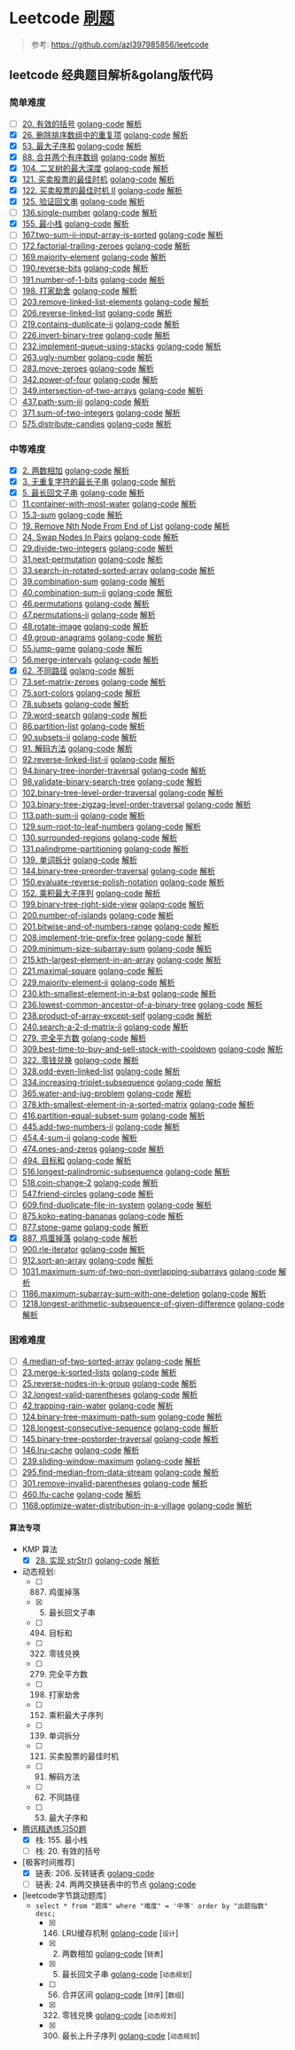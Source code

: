 # Leetcode [刷题](https://leetcode-cn.com)
> 参考: https://github.com/azl397985856/leetcode

## leetcode 经典题目解析&golang版代码

### 简单难度
- [ ] [20. 有效的括号](https://leetcode-cn.com/problems/valid-parentheses/) [golang-code](./20-valid-parentheses.go) [解析](https://github.com/azl397985856/leetcode/blob/master/problems/20.validParentheses.md)
- [x] [26. 删除排序数组中的重复项](https://leetcode-cn.com/problems/remove-duplicates-from-sorted-array/) [golang-code](./26-remove-duplicates-from-sorted-array.go) [解析](https://github.com/azl397985856/leetcode/blob/master/problems/26.remove-duplicates-from-sorted-array.md)
- [x] [53. 最大子序和](https://leetcode-cn.com/problems/maximum-subarray/) [golang-code](./53-maximum-subarray.go) [解析](https://github.com/azl397985856/leetcode/blob/master/problems/53.maximum-sum-subarray-cn.md)
- [x] [88. 合并两个有序数组](https://leetcode-cn.com/problems/merge-sorted-array/) [golang-code](./88-merge-sorted-array.go) [解析](https://github.com/azl397985856/leetcode/blob/master/problems/88.merge-sorted-array.md)
- [x] [104. 二叉树的最大深度](https://leetcode-cn.com/problems/maximum-depth-of-binary-tree/) [golang-code](./104-maximum-depth-of-binary-tree.go) [解析](https://github.com/azl397985856/leetcode/blob/master/problems/104.maximum-depth-of-binary-tree.md)
- [x] [121. 买卖股票的最佳时机](https://leetcode-cn.com/problems/best-time-to-buy-and-sell-stock/) [golang-code](./121-best-time-to-buy-and-sell-stock.go) [解析](https://github.com/azl397985856/leetcode/blob/master/problems/121.best-time-to-buy-and-sell-stock.md)
- [x] [122. 买卖股票的最佳时机 II](https://leetcode-cn.com/problems/best-time-to-buy-and-sell-stock-ii/) [golang-code](./122-best-time-to-buy-and-sell-stock-ii.go) [解析](https://github.com/azl397985856/leetcode/blob/master/problems/122.best-time-to-buy-and-sell-stock-ii.md)
- [x] [125. 验证回文串](https://leetcode-cn.com/problems/valid-palindrome/) [golang-code](./125-valid-palindrome.go) [解析](https://github.com/azl397985856/leetcode/blob/master/problems/125.valid-palindrome.md)
- [ ] [136.single-number](https://leetcode-cn.com/problems/single-number) [golang-code](./136-single-number.go) [解析](https://github.com/azl397985856/leetcode/blob/master/problems/136.single-number.md)
- [x] [155. 最小栈](https://leetcode-cn.com/problems/min-stack) [golang-code](./155-min-stack.go) [解析](https://github.com/azl397985856/leetcode/blob/master/problems/155.min-stack.md)
- [ ] [167.two-sum-ii-input-array-is-sorted](https://leetcode-cn.com/problems/two-sum-ii-input-array-is-sorted) [golang-code](./167-two-sum-ii-input-array-is-sorted.go) [解析](https://github.com/azl397985856/leetcode/blob/master/problems/167.two-sum-ii-input-array-is-sorted.md)
- [ ] [172.factorial-trailing-zeroes](https://leetcode-cn.com/problems/factorial-trailing-zeroes) [golang-code](./172-factorial-trailing-zeroes.go) [解析](https://github.com/azl397985856/leetcode/blob/master/problems/172.factorial-trailing-zeroes.md)
- [ ] [169.majority-element](https://leetcode-cn.com/problems/majority-element) [golang-code](./169-majority-element.go) [解析](https://github.com/azl397985856/leetcode/blob/master/problems/169.majority-element.md)
- [ ] [190.reverse-bits](https://leetcode-cn.com/problems/reverse-bits) [golang-code](./190-reverse-bits.go) [解析](https://github.com/azl397985856/leetcode/blob/master/problems/190.reverse-bits.md)
- [ ] [191.number-of-1-bits](https://leetcode-cn.com/problems/number-of-1-bits) [golang-code](./191-number-of-1-bits.go) [解析](https://github.com/azl397985856/leetcode/blob/master/problems/191.number-of-1-bits.md)
- [ ] [198. 打家劫舍](https://leetcode-cn.com/problems/house-robber) [golang-code](./198-house-robber.go) [解析](https://github.com/azl397985856/leetcode/blob/master/problems/198.house-robber.md)
- [ ] [203.remove-linked-list-elements](https://leetcode-cn.com/problems/remove-linked-list-elements) [golang-code](./203-remove-linked-list-elements.go) [解析](https://github.com/azl397985856/leetcode/blob/master/problems/203.remove-linked-list-elements.md)
- [ ] [206.reverse-linked-list](https://leetcode-cn.com/problems/reverse-linked-list) [golang-code](./206-reverse-linked-list.go) [解析](https://github.com/azl397985856/leetcode/blob/master/problems/206.reverse-linked-list.md)
- [ ] [219.contains-duplicate-ii](https://leetcode-cn.com/problems/contains-duplicate-ii) [golang-code](./219-contains-duplicate-ii.go) [解析](https://github.com/azl397985856/leetcode/blob/master/problems/219.contains-duplicate-ii.md)
- [ ] [226.invert-binary-tree](https://leetcode-cn.com/problems/invert-binary-tree) [golang-code](./226-invert-binary-tree.go) [解析](https://github.com/azl397985856/leetcode/blob/master/problems/226.invert-binary-tree.md)
- [ ] [232.implement-queue-using-stacks](https://leetcode-cn.com/problems/implement-queue-using-stacks) [golang-code](./232-implement-queue-using-stacks.go) [解析](https://github.com/azl397985856/leetcode/blob/master/problems/232.implement-queue-using-stacks.md)
- [ ] [263.ugly-number](https://leetcode-cn.com/problems/ugly-number) [golang-code](./263-ugly-number.go) [解析](https://github.com/azl397985856/leetcode/blob/master/problems/263.ugly-number.md)
- [ ] [283.move-zeroes](https://leetcode-cn.com/problems/move-zeroes) [golang-code](./283-move-zeroes.go) [解析](https://github.com/azl397985856/leetcode/blob/master/problems/283.move-zeroes.md)
- [ ] [342.power-of-four](https://leetcode-cn.com/problems/power-of-four) [golang-code](./342-power-of-four.go) [解析](https://github.com/azl397985856/leetcode/blob/master/problems/342.power-of-four.md)
- [ ] [349.intersection-of-two-arrays](https://leetcode-cn.com/problems/intersection-of-two-arrays) [golang-code](./349-intersection-of-two-arrays.go) [解析](https://github.com/azl397985856/leetcode/blob/master/problems/349.intersection-of-two-arrays.md)
- [ ] [437.path-sum-iii](https://leetcode-cn.com/problems/path-sum-iii) [golang-code](./437-path-sum-iii.go) [解析](https://github.com/azl397985856/leetcode/blob/master/problems/437.path-sum-iii.md)
- [ ] [371.sum-of-two-integers](https://leetcode-cn.com/problems/sum-of-two-integers) [golang-code](./371-sum-of-two-integers.go) [解析](https://github.com/azl397985856/leetcode/blob/master/problems/371.sum-of-two-integers.md)
- [ ] [575.distribute-candies](https://leetcode-cn.com/problems/distribute-candies) [golang-code](./575-distribute-candies.go) [解析](https://github.com/azl397985856/leetcode/blob/master/problems/575.distribute-candies.md)

### 中等难度
- [x] [2. 两数相加](https://leetcode-cn.com/problems/add-two-numbers) [golang-code](.2-add-two-numbers.go) [解析](https://github.com/azl397985856/leetcode/blob/master/problems/2.addTwoNumbers.md)
- [x] [3. 无重复字符的最长子串](https://leetcode-cn.com/problems/longest-substring-without-repeating-characters) [golang-code](.3-longest-substring-without-repeating-characters.go) [解析](https://github.com/azl397985856/leetcode/blob/master/problems/3.longestSubstringWithoutRepeatingCharacters.md)
- [x] [5. 最长回文子串](https://leetcode-cn.com/problems/longest-palindromic-substring) [golang-code](./5-longest-palindromic-substring.go) [解析](https://github.com/azl397985856/leetcode/blob/master/problems/5.longest-palindromic-substring.md)
- [ ] [11.container-with-most-water](https://leetcode-cn.com/problems/container-with-most-water) [golang-code](./11-container-with-most-water.go) [解析](https://github.com/azl397985856/leetcode/blob/master/problems/11.container-with-most-water.md)
- [ ] [15.3-sum](https://leetcode-cn.com/problems/3-sum) [golang-code](./15-3-sum.go) [解析](https://github.com/azl397985856/leetcode/blob/master/problems/15.3-sum.md)
- [ ] [19. Remove Nth Node From End of List](https://leetcode-cn.com/problems/remove-nth-node-from-end-of-list) [golang-code](./19-remove-nth-node-from-end-of-list.go) [解析](https://github.com/azl397985856/leetcode/blob/master/problems/19.removeNthNodeFromEndofList.md)
- [ ] [24. Swap Nodes In Pairs](https://leetcode-cn.com/problems/swap-nodes-in-pairs/) [golang-code](./24-swap-nodes-in-pairs.go) [解析](https://github.com/azl397985856/leetcode/blob/master/problems/24.swapNodesInPairs.md)
- [ ] [29.divide-two-integers](https://leetcode-cn.com/problems/divide-two-integers) [golang-code](./29-divide-two-integers.go) [解析](https://github.com/azl397985856/leetcode/blob/master/problems/29.divide-two-integers.md)
- [ ] [31.next-permutation](https://leetcode-cn.com/problems/next-permutation) [golang-code](./31-next-permutation.go) [解析](https://github.com/azl397985856/leetcode/blob/master/problems/31.next-permutation.md)
- [ ] [33.search-in-rotated-sorted-array](https://leetcode-cn.com/problems/search-in-rotated-sorted-array) [golang-code](./33-search-in-rotated-sorted-array.go) [解析](https://github.com/azl397985856/leetcode/blob/master/problems/33.search-in-rotated-sorted-array.md) 
- [ ] [39.combination-sum](https://leetcode-cn.com/problems/combination-sum) [golang-code](./39-combination-sum.go) [解析](https://github.com/azl397985856/leetcode/blob/master/problems/39.combination-sum.md)
- [ ] [40.combination-sum-ii](https://leetcode-cn.com/problems/combination-sum-ii) [golang-code](./40-combination-sum-ii.go) [解析](https://github.com/azl397985856/leetcode/blob/master/problems/40.combination-sum-ii.md)
- [ ] [46.permutations](https://leetcode-cn.com/problems/permutations) [golang-code](./46-permutations.go) [解析](https://github.com/azl397985856/leetcode/blob/master/problems/46.permutations.md)
- [ ] [47.permutations-ii](https://leetcode-cn.com/problems/permutations-ii) [golang-code](./47-permutations-ii.go) [解析](https://github.com/azl397985856/leetcode/blob/master/problems/47.permutations-ii.md)
- [ ] [48.rotate-image](https://leetcode-cn.com/problems/rotate-image) [golang-code](./48-rotate-image.go) [解析](https://github.com/azl397985856/leetcode/blob/master/problems/48.rotate-image.md)
- [ ] [49.group-anagrams](https://leetcode-cn.com/problems/group-anagrams) [golang-code](./49-group-anagrams.go) [解析](https://github.com/azl397985856/leetcode/blob/master/problems/49.group-anagrams.md) 
- [ ] [55.jump-game](https://leetcode-cn.com/problems/jump-game) [golang-code](./55-jump-game.go) [解析](https://github.com/azl397985856/leetcode/blob/master/problems/55.jump-game.md)
- [ ] [56.merge-intervals](https://leetcode-cn.com/problems/merge-intervals) [golang-code](./56-merge-intervals.go) [解析](https://github.com/azl397985856/leetcode/blob/master/problems/56.merge-intervals.md)
- [x] [62. 不同路径](https://leetcode-cn.com/problems/unique-paths) [golang-code](./62-unique-paths.go) [解析](https://github.com/azl397985856/leetcode/blob/master/problems/62.unique-paths.md )
- [ ] [73.set-matrix-zeroes](https://leetcode-cn.com/problems/set-matrix-zeroes) [golang-code](./73-set-matrix-zeroes.go) [解析](https://github.com/azl397985856/leetcode/blob/master/problems/73.set-matrix-zeroes.md )
- [ ] [75.sort-colors](https://leetcode-cn.com/problems/sort-colors) [golang-code](./75-sort-colors.go) [解析](https://github.com/azl397985856/leetcode/blob/master/problems/75.sort-colors.md)
- [ ] [78.subsets](https://leetcode-cn.com/problems/subsets) [golang-code](./78-subsets.go) [解析](https://github.com/azl397985856/leetcode/blob/master/problems/78.subsets.md)
- [ ] [79.word-search](https://leetcode-cn.com/problems/word-search) [golang-code](./79-word-search.go) [解析](https://github.com/azl397985856/leetcode/blob/master/problems/79.word-search-en.md)
- [ ] [86.partition-list](https://leetcode-cn.com/problems/partition-list) [golang-code](./86-partition-list.go) [解析](https://github.com/azl397985856/leetcode/blob/master/problems/86.partition-list.md)
- [ ] [90.subsets-ii](https://leetcode-cn.com/problems/subsets-ii) [golang-code](./90-subsets-ii.go) [解析](https://github.com/azl397985856/leetcode/blob/master/problems/90.subsets-ii.md)
- [ ] [91. 解码方法](https://leetcode-cn.com/problems/decode-ways) [golang-code](./91-decode-ways.go) [解析](https://github.com/azl397985856/leetcode/blob/master/problems/91.decode-ways.md)
- [ ] [92.reverse-linked-list-ii](https://leetcode-cn.com/problems/reverse-linked-list-ii) [golang-code](./92-reverse-linked-list-ii.go) [解析](https://github.com/azl397985856/leetcode/blob/master/problems/92.reverse-linked-list-ii.md)
- [ ] [94.binary-tree-inorder-traversal](https://leetcode-cn.com/problems/binary-tree-inorder-traversal) [golang-code](./94-binary-tree-inorder-traversal.go) [解析](https://github.com/azl397985856/leetcode/blob/master/problems/94.binary-tree-inorder-traversal.md)
- [ ] [98.validate-binary-search-tree](https://leetcode-cn.com/problems/validate-binary-search-tree) [golang-code](./98-validate-binary-search-tree.go) [解析](https://github.com/azl397985856/leetcode/blob/master/problems/98.validate-binary-search-tree.md)
- [ ] [102.binary-tree-level-order-traversal](https://leetcode-cn.com/problems/binary-tree-level-order-traversal) [golang-code](./102-binary-tree-level-order-traversal.go) [解析](https://github.com/azl397985856/leetcode/blob/master/problems/102.binary-tree-level-order-traversal.md)
- [ ] [103.binary-tree-zigzag-level-order-traversal](https://leetcode-cn.com/problems/binary-tree-zigzag-level-order-traversal) [golang-code](./103-binary-tree-zigzag-level-order-traversal.go) [解析](https://github.com/azl397985856/leetcode/blob/master/problems/103.binary-tree-zigzag-level-order-traversal.md)
- [ ] [113.path-sum-ii](https://leetcode-cn.com/problems/path-sum-ii) [golang-code](./113-path-sum-ii.go) [解析](https://github.com/azl397985856/leetcode/blob/master/problems/113.path-sum-ii.md)
- [ ] [129.sum-root-to-leaf-numbers](https://leetcode-cn.com/problems/sum-root-to-leaf-numbers) [golang-code](./129-sum-root-to-leaf-numbers.go) [解析](https://github.com/azl397985856/leetcode/blob/master/problems/129.sum-root-to-leaf-numbers.md) 
- [ ] [130.surrounded-regions](https://leetcode-cn.com/problems/surrounded-regions) [golang-code](./130-surrounded-regions.go) [解析](https://github.com/azl397985856/leetcode/blob/master/problems/130.surrounded-regions.md) 
- [ ] [131.palindrome-partitioning](https://leetcode-cn.com/problems/palindrome-partitioning) [golang-code](./131-palindrome-partitioning.go) [解析](https://github.com/azl397985856/leetcode/blob/master/problems/131.palindrome-partitioning.md)
- [ ] [139. 单词拆分](https://leetcode-cn.com/problems/word-break) [golang-code](./139-word-break.go) [解析](https://github.com/azl397985856/leetcode/blob/master/problems/139.word-break.md)
- [ ] [144.binary-tree-preorder-traversal](https://leetcode-cn.com/problems/binary-tree-preorder-traversal) [golang-code](./144-binary-tree-preorder-traversal.go) [解析](https://github.com/azl397985856/leetcode/blob/master/problems/144.binary-tree-preorder-traversal.md)
- [ ] [150.evaluate-reverse-polish-notation](https://leetcode-cn.com/problems/evaluate-reverse-polish-notation) [golang-code](./150-evaluate-reverse-polish-notation.go) [解析](https://github.com/azl397985856/leetcode/blob/master/problems/150.evaluate-reverse-polish-notation.md)
- [ ] [152. 乘积最大子序列](https://leetcode-cn.com/problems/maximum-product-subarray) [golang-code](./152-maximum-product-subarray.go) [解析](https://github.com/azl397985856/leetcode/blob/master/problems/152.maximum-product-subarray.md)
- [ ] [199.binary-tree-right-side-view](https://leetcode-cn.com/problems/binary-tree-right-side-view) [golang-code](./199-binary-tree-right-side-view.go) [解析](https://github.com/azl397985856/leetcode/blob/master/problems/199.binary-tree-right-side-view.md)
- [ ] [200.number-of-islands](https://leetcode-cn.com/problems/number-of-islands) [golang-code](./200-number-of-islands.go) [解析](https://github.com/azl397985856/leetcode/blob/master/problems/200.number-of-islands.md) 
- [ ] [201.bitwise-and-of-numbers-range](https://leetcode-cn.com/problems/bitwise-and-of-numbers-range) [golang-code](./201-bitwise-and-of-numbers-range.go) [解析](https://github.com/azl397985856/leetcode/blob/master/problems/201.bitwise-and-of-numbers-range.md)
- [ ] [208.implement-trie-prefix-tree](https://leetcode-cn.com/problems/implement-trie-prefix-tree) [golang-code](./208-implement-trie-prefix-tree.go) [解析](https://github.com/azl397985856/leetcode/blob/master/problems/208.implement-trie-prefix-tree.md)
- [ ] [209.minimum-size-subarray-sum](https://leetcode-cn.com/problems/minimum-size-subarray-sum) [golang-code](./209-minimum-size-subarray-sum.go) [解析](https://github.com/azl397985856/leetcode/blob/master/problems/209.minimum-size-subarray-sum.md)
- [ ] [215.kth-largest-element-in-an-array](https://leetcode-cn.com/problems/kth-largest-element-in-an-array) [golang-code](./215-kth-largest-element-in-an-array.go) [解析](https://github.com/azl397985856/leetcode/blob/master/problems/215.kth-largest-element-in-an-array.md) 
- [ ] [221.maximal-square](https://leetcode-cn.com/problems/maximal-square) [golang-code](./221-maximal-square.go) [解析](https://github.com/azl397985856/leetcode/blob/master/problems/221.maximal-square.md) 
- [ ] [229.majority-element-ii](https://leetcode-cn.com/problems/majority-element-ii) [golang-code](./229-majority-element-ii.go) [解析](https://github.com/azl397985856/leetcode/blob/master/problems/229.majority-element-ii.md) 
- [ ] [230.kth-smallest-element-in-a-bst](https://leetcode-cn.com/problems/kth-smallest-element-in-a-bst) [golang-code](./230-kth-smallest-element-in-a-bst.go) [解析](https://github.com/azl397985856/leetcode/blob/master/problems/230.kth-smallest-element-in-a-bst.md)
- [ ] [236.lowest-common-ancestor-of-a-binary-tree](https://leetcode-cn.com/problems/lowest-common-ancestor-of-a-binary-tree) [golang-code](./236-lowest-common-ancestor-of-a-binary-tree.go) [解析](https://github.com/azl397985856/leetcode/blob/master/problems/236.lowest-common-ancestor-of-a-binary-tree.md)
- [ ] [238.product-of-array-except-self](https://leetcode-cn.com/problems/product-of-array-except-self) [golang-code](./238-product-of-array-except-self.go) [解析](https://github.com/azl397985856/leetcode/blob/master/problems/238.product-of-array-except-self.md)
- [ ] [240.search-a-2-d-matrix-ii](https://leetcode-cn.com/problems/search-a-2-d-matrix-ii) [golang-code](./240-search-a-2-d-matrix-ii.go) [解析](https://github.com/azl397985856/leetcode/blob/master/problems/240.search-a-2-d-matrix-ii.md)
- [ ] [279. 完全平方数](https://leetcode-cn.com/problems/perfect-squares) [golang-code](./279-perfect-squares.go) [解析](https://github.com/azl397985856/leetcode/blob/master/problems/279.perfect-squares.md)
- [ ] [309.best-time-to-buy-and-sell-stock-with-cooldown](https://leetcode-cn.com/problems/best-time-to-buy-and-sell-stock-with-cooldown) [golang-code](./309-best-time-to-buy-and-sell-stock-with-cooldown.go) [解析](https://github.com/azl397985856/leetcode/blob/master/problems/309.best-time-to-buy-and-sell-stock-with-cooldown.md) 
- [ ] [322. 零钱兑换](https://leetcode-cn.com/problems/coin-change) [golang-code](./322-coin-change.go) [解析](https://github.com/azl397985856/leetcode/blob/master/problems/322.coin-change.md)
- [ ] [328.odd-even-linked-list](https://leetcode-cn.com/problems/odd-even-linked-list) [golang-code](./328-odd-even-linked-list.go) [解析](https://github.com/azl397985856/leetcode/blob/master/problems/328.odd-even-linked-list.md)
- [ ] [334.increasing-triplet-subsequence](https://leetcode-cn.com/problems/increasing-triplet-subsequence) [golang-code](./334-increasing-triplet-subsequence.go) [解析](https://github.com/azl397985856/leetcode/blob/master/problems/334.increasing-triplet-subsequence.md)
- [ ] [365.water-and-jug-problem](https://leetcode-cn.com/problems/water-and-jug-problem) [golang-code](./365-water-and-jug-problem.go) [解析](https://github.com/azl397985856/leetcode/blob/master/problems/365.water-and-jug-problem.md)
- [ ] [378.kth-smallest-element-in-a-sorted-matrix](https://leetcode-cn.com/problems/kth-smallest-element-in-a-sorted-matrix) [golang-code](./378-kth-smallest-element-in-a-sorted-matrix.go) [解析](https://github.com/azl397985856/leetcode/blob/master/problems/378.kth-smallest-element-in-a-sorted-matrix.md) 
- [ ] [416.partition-equal-subset-sum](https://leetcode-cn.com/problems/partition-equal-subset-sum) [golang-code](./416-partition-equal-subset-sum.go) [解析](https://github.com/azl397985856/leetcode/blob/master/problems/416.partition-equal-subset-sum.md)
- [ ] [445.add-two-numbers-ii](https://leetcode-cn.com/problems/add-two-numbers-ii) [golang-code](./445-add-two-numbers-ii.go) [解析](https://github.com/azl397985856/leetcode/blob/master/problems/445.add-two-numbers-ii.md)
- [ ] [454.4-sum-ii](https://leetcode-cn.com/problems/4-sum-ii) [golang-code](./454-4-sum-ii.go) [解析](https://github.com/azl397985856/leetcode/blob/master/problems/454.4-sum-ii.md)
- [ ] [474.ones-and-zeros](https://leetcode-cn.com/problems/ones-and-zeros) [golang-code](./474-ones-and-zeros.go) [解析](https://github.com/azl397985856/leetcode/blob/master/problems/474.ones-and-zeros-en.md)
- [ ] [494. 目标和](https://leetcode-cn.com/problems/target-sum) [golang-code](./494-target-sum.go) [解析](https://github.com/azl397985856/leetcode/blob/master/problems/494.target-sum.md)
- [ ] [516.longest-palindromic-subsequence](https://leetcode-cn.com/problems/longest-palindromic-subsequence) [golang-code](./516-longest-palindromic-subsequence.go) [解析](https://github.com/azl397985856/leetcode/blob/master/problems/516.longest-palindromic-subsequence.md)
- [ ] [518.coin-change-2](https://leetcode-cn.com/problems/coin-change-2) [golang-code](./518-coin-change-2.go) [解析](https://github.com/azl397985856/leetcode/blob/master/problems/518.coin-change-2.md)
- [ ] [547.friend-circles](https://leetcode-cn.com/problems/friend-circles) [golang-code](./547-friend-circles.go) [解析](https://github.com/azl397985856/leetcode/blob/master/problems/547.friend-circles-en.md)
- [ ] [609.find-duplicate-file-in-system](https://leetcode-cn.com/problems/find-duplicate-file-in-system) [golang-code](./609-find-duplicate-file-in-system.go) [解析](https://github.com/azl397985856/leetcode/blob/master/problems/609.find-duplicate-file-in-system.md)
- [ ] [875.koko-eating-bananas](https://leetcode-cn.com/problems/koko-eating-bananas) [golang-code](./875-koko-eating-bananas.go) [解析](https://github.com/azl397985856/leetcode/blob/master/problems/875.koko-eating-bananas.md)
- [ ] [877.stone-game](https://leetcode-cn.com/problems/stone-game) [golang-code](./877-stone-game.go) [解析](https://github.com/azl397985856/leetcode/blob/master/problems/877.stone-game.md)
- [x] [887. 鸡蛋掉落](https://leetcode-cn.com/problems/super-egg-drop) [golang-code](./887-super-egg-drop.go) [解析](https://github.com/azl397985856/leetcode/blob/master/problems/887.super-egg-drop.md)
- [ ] [900.rle-iterator](https://leetcode-cn.com/problems/rle-iterator) [golang-code](./900-rle-iterator.go) [解析](https://github.com/azl397985856/leetcode/blob/master/problems/900.rle-iterator.md)
- [ ] [912.sort-an-array](https://leetcode-cn.com/problems/sort-an-array) [golang-code](./912-sort-an-array.go) [解析](https://github.com/azl397985856/leetcode/blob/master/problems/912.sort-an-array.md)
- [ ] [1031.maximum-sum-of-two-non-overlapping-subarrays](https://leetcode-cn.com/problems/maximum-sum-of-two-non-overlapping-subarrays) [golang-code](./1031-maximum-sum-of-two-non-overlapping-subarrays.go) [解析](https://github.com/azl397985856/leetcode/blob/master/problems/1031.maximum-sum-of-two-non-overlapping-subarrays.md)
- [ ] [1186.maximum-subarray-sum-with-one-deletion](https://leetcode-cn.com/problems/maximum-subarray-sum-with-one-deletion) [golang-code](./1186-maximum-subarray-sum-with-one-deletion.go) [解析](https://github.com/azl397985856/leetcode/blob/master/problems/1186.maximum-subarray-sum-with-one-deletion.md)
- [ ] [1218.longest-arithmetic-subsequence-of-given-difference](https://leetcode-cn.com/problems/longest-arithmetic-subsequence-of-given-difference) [golang-code](./1218-longest-arithmetic-subsequence-of-given-difference.go) [解析](https://github.com/azl397985856/leetcode/blob/master/problems/1218.longest-arithmetic-subsequence-of-given-difference.md)

### 困难难度
- [ ] [4.median-of-two-sorted-array](https://leetcode-cn.com/problems/median-of-two-sorted-array) [golang-code](./4-median-of-two-sorted-array.go) [解析](https://github.com/azl397985856/leetcode/blob/master/problems/median-of-two-sorted-array.md)
- [ ] [23.merge-k-sorted-lists](https://leetcode-cn.com/problems/merge-k-sorted-lists) [golang-code](./23-merge-k-sorted-lists.go) [解析](https://github.com/azl397985856/leetcode/blob/master/problems/merge-k-sorted-lists.md)
- [ ] [25.reverse-nodes-in-k-group](https://leetcode-cn.com/problems/reverse-nodes-in-k-group) [golang-code](./25-reverse-nodes-in-k-group.go) [解析](https://github.com/azl397985856/leetcode/blob/master/problems/reverse-nodes-in-k-groups-cn.md)
- [ ] [32.longest-valid-parentheses](https://leetcode-cn.com/problems/longest-valid-parentheses) [golang-code](./32-longest-valid-parentheses.go) [解析](https://github.com/azl397985856/leetcode/blob/master/problems/longest-valid-parentheses.md)
- [ ] [42.trapping-rain-water](https://leetcode-cn.com/problems/trapping-rain-water) [golang-code](./42-trapping-rain-water.go) [解析](https://github.com/azl397985856/leetcode/blob/master/problems/trapping-rain-water.md)
- [ ] [124.binary-tree-maximum-path-sum](https://leetcode-cn.com/problems/binary-tree-maximum-path-sum) [golang-code](./124-binary-tree-maximum-path-sum.go) [解析](https://github.com/azl397985856/leetcode/blob/master/problems/binary-tree-maximum-path-sum.md)
- [ ] [128.longest-consecutive-sequence](https://leetcode-cn.com/problems/longest-consecutive-sequence) [golang-code](./128-longest-consecutive-sequence.go) [解析](https://github.com/azl397985856/leetcode/blob/master/problems/longest-consecutive-sequence.md)
- [ ] [145.binary-tree-postorder-traversal](https://leetcode-cn.com/problems/binary-tree-postorder-traversal) [golang-code](./145-binary-tree-postorder-traversal.go) [解析](https://github.com/azl397985856/leetcode/blob/master/problems/binary-tree-postorder-traversal.md)
- [ ] [146.lru-cache](https://leetcode-cn.com/problems/lru-cache) [golang-code](./146-lru-cache.go) [解析](https://github.com/azl397985856/leetcode/blob/master/problems/lru-cache.md)
- [ ] [239.sliding-window-maximum](https://leetcode-cn.com/problems/sliding-window-maximum) [golang-code](./239-sliding-window-maximum.go) [解析](https://github.com/azl397985856/leetcode/blob/master/problems/sliding-window-maximum.md)
- [ ] [295.find-median-from-data-stream](https://leetcode-cn.com/problems/find-median-from-data-stream) [golang-code](./295-find-median-from-data-stream.go) [解析](https://github.com/azl397985856/leetcode/blob/master/problems/find-median-from-data-stream.md)
- [ ] [301.remove-invalid-parentheses](https://leetcode-cn.com/problems/remove-invalid-parentheses) [golang-code](./301-remove-invalid-parentheses.go) [解析](https://github.com/azl397985856/leetcode/blob/master/problems/remove-invalid-parentheses.md)
- [ ] [460.lfu-cache](https://leetcode-cn.com/problems/lfu-cache) [golang-code](./460-lfu-cache.go) [解析](https://github.com/azl397985856/leetcode/blob/master/problems/lfu-cache.md)
- [ ] [1168.optimize-water-distribution-in-a-village](https://leetcode-cn.com/problems/optimize-water-distribution-in-a-village) [golang-code](./1168-optimize-water-distribution-in-a-village.go) [解析](https://github.com/azl397985856/leetcode/blob/master/problems/optimize-water-distribution-in-a-village-cn.md)

#### 算法专项
* KMP 算法
    - [x] [28. 实现 strStr()](https://leetcode-cn.com/problems/implement-strstr/) [golang-code](./28-implement-strstr.go) [解析](https://leetcode-cn.com/problems/implement-strstr/solution/kmp-suan-fa-xiang-jie-by-labuladong/)
* 动态规划:
    - [ ] 887. 鸡蛋掉落
    - [x] 5. 最长回文子串
    - [ ] 494. 目标和
    - [ ] 322. 零钱兑换
    - [ ] 279. 完全平方数
    - [ ] 198. 打家劫舍
    - [ ] 152. 乘积最大子序列
    - [ ] 139. 单词拆分
    - [ ] 121. 买卖股票的最佳时机
    - [ ] 91. 解码方法
    - [ ] 62. 不同路径
    - [ ] 53. 最大子序和
* [腾讯精选练习50题](https://leetcode-cn.com/problemset/all/?listId=ex0k24j)
    - [x] 栈: 155. 最小栈
    - [ ] 栈: 20. 有效的括号

* [极客时间推荐]
    - [x] 链表: 206. 反转链表 [golang-code](./206-reverse-linked-list.go)
    - [ ] 链表: 24. 两两交换链表中的节点 [golang-code](./24-swap-nodes-in-pairs.go)

* [leetcode字节跳动题库]
    * `select * from "题库" where "难度" = '中等' order by "出题指数" desc;`
        * [x] 146. LRU缓存机制 [golang-code](./146-lru-cache.go) [`设计`]
        * [x] 2. 两数相加 [golang-code](./2-add-two-numbers.go) [`链表`]
        * [x] 5. 最长回文子串 [golang-code](./5-longest-palindromic-substring.go) [`动态规划`]
        * [ ] 56. 合并区间 [golang-code](./56-merge-intervals.go) [`排序`] [`数组`]
        * [x] 322. 零钱兑换 [golang-code](./322-coin-change.go) [`动态规划`]
        * [x] 300. 最长上升子序列 [golang-code](./300-longest-increasing-subsequence.go) [`动态规划`]
